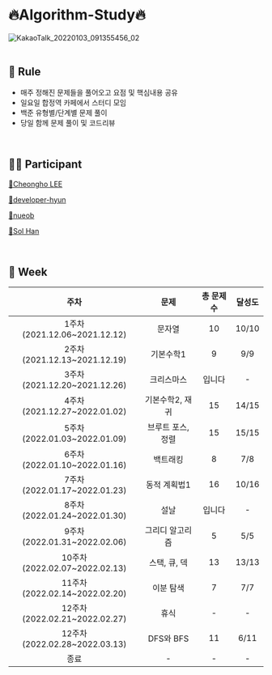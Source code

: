 # 🔥Algorithm-Study🔥

![KakaoTalk_20220103_091355456_02](https://user-images.githubusercontent.com/79739183/147913580-09d79c39-3a76-4fac-9744-5e18950c2712.jpg)
<br>
<br>
## 💯 Rule
 * 매주 정해진 문제들을 풀어오고 요점 및 핵심내용 공유
 * 일요일 합정역 카페에서 스터디 모임
 * 백준 유형별/단계별 문제 풀이 
 * 당일 함께 문제 풀이 및 코드리뷰 
 
 <br>

## 🧑‍💻 Participant
<p>
  <a target="_blank" href="https://github.com/CheongHo-Lee/" >🐲Cheongho LEE</a>
</p>
<p>
  <a target="_blank" href="https://github.com/developer-hyun" >🦈developer-hyun</a>
</p>
<p>
  <a target="_blank" href=https://github.com/nueob/" >🦄nueob</a>
</p>
<p>
  <a target="_blank" href="https://github.com/SolHaan" >🐤Sol Han</a>
</p>
<br>
   
## 📆 Week
|주차|문제|총 문제수|달성도|
|:---:|:---:|:---:|:---:|
|1주차(2021.12.06~2021.12.12)|문자열|10|10/10|
|2주차(2021.12.13~2021.12.19)|기본수학1|9|9/9|
|3주차(2021.12.20~2021.12.26)|크리스마스|입니다|-|
|4주차(2021.12.27~2022.01.02)|기본수학2, 재귀|15|14/15|
|5주차(2022.01.03~2022.01.09)|브루트 포스, 정렬|15|15/15|
|6주차(2022.01.10~2022.01.16)|백트래킹|8|7/8|
|7주차(2022.01.17~2022.01.23)|동적 계획법1|16|10/16|
|8주차(2022.01.24~2022.01.30)|설날|입니다|-|
|9주차(2022.01.31~2022.02.06)|그리디 알고리즘|5|5/5|
|10주차(2022.02.07~2022.02.13)|스택, 큐, 덱|13|13/13|
|11주차(2022.02.14~2022.02.20)|이분 탐색|7|7/7|
|12주차(2022.02.21~2022.02.27)|휴식|-|-|                                                 
|12주차(2022.02.28~2022.03.13)|DFS와 BFS|11|6/11|
|종료|-|-|-|
